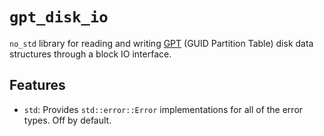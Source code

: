 # `gpt_disk_io`

`no_std` library for reading and writing [GPT] (GUID Partition Table)
disk data structures through a block IO interface.

[GPT]: https://en.wikipedia.org/wiki/GUID_Partition_Table

## Features

* `std`: Provides `std::error::Error` implementations for all of the
  error types. Off by default.
